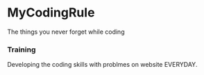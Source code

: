 # MyCodingRule
The things you never forget while coding


### Training

Developing the coding skills with problmes on website EVERYDAY.
